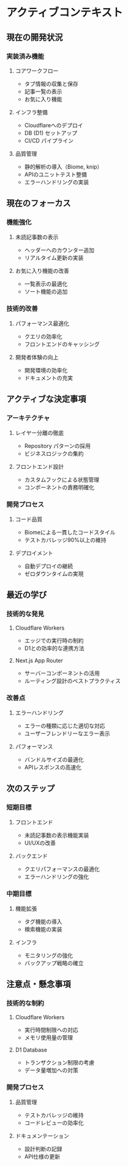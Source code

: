 # アクティブコンテキスト

## 現在の開発状況

### 実装済み機能
1. コアワークフロー
   - タブ情報の収集と保存
   - 記事一覧の表示
   - お気に入り機能

2. インフラ整備
   - Cloudflareへのデプロイ
   - DB (D1) セットアップ
   - CI/CD パイプライン

3. 品質管理
   - 静的解析の導入（Biome, knip）
   - APIのユニットテスト整備
   - エラーハンドリングの実装

## 現在のフォーカス

### 機能強化
1. 未読記事数の表示
   - ヘッダーへのカウンター追加
   - リアルタイム更新の実装

2. お気に入り機能の改善
   - 一覧表示の最適化
   - ソート機能の追加

### 技術的改善
1. パフォーマンス最適化
   - クエリの効率化
   - フロントエンドのキャッシング

2. 開発者体験の向上
   - 開発環境の効率化
   - ドキュメントの充実

## アクティブな決定事項

### アーキテクチャ
1. レイヤー分離の徹底
   - Repository パターンの採用
   - ビジネスロジックの集約

2. フロントエンド設計
   - カスタムフックによる状態管理
   - コンポーネントの責務明確化

### 開発プロセス
1. コード品質
   - Biomeによる一貫したコードスタイル
   - テストカバレッジ90%以上の維持

2. デプロイメント
   - 自動デプロイの継続
   - ゼロダウンタイムの実現

## 最近の学び

### 技術的な発見
1. Cloudflare Workers
   - エッジでの実行時の制約
   - D1との効率的な連携方法

2. Next.js App Router
   - サーバーコンポーネントの活用
   - ルーティング設計のベストプラクティス

### 改善点
1. エラーハンドリング
   - エラーの種類に応じた適切な対応
   - ユーザーフレンドリーなエラー表示

2. パフォーマンス
   - バンドルサイズの最適化
   - APIレスポンスの高速化

## 次のステップ

### 短期目標
1. フロントエンド
   - 未読記事数の表示機能実装
   - UI/UXの改善

2. バックエンド
   - クエリパフォーマンスの最適化
   - エラーハンドリングの強化

### 中期目標
1. 機能拡張
   - タグ機能の導入
   - 検索機能の実装

2. インフラ
   - モニタリングの強化
   - バックアップ戦略の確立

## 注意点・懸念事項

### 技術的な制約
1. Cloudflare Workers
   - 実行時間制限への対応
   - メモリ使用量の管理

2. D1 Database
   - トランザクション制限の考慮
   - データ量増加への対策

### 開発プロセス
1. 品質管理
   - テストカバレッジの維持
   - コードレビューの効率化

2. ドキュメンテーション
   - 設計判断の記録
   - API仕様の更新
